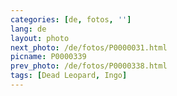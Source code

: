 ```yaml
---
categories: [de, fotos, '']
lang: de
layout: photo
next_photo: /de/fotos/P0000031.html
picname: P0000339
prev_photo: /de/fotos/P0000338.html
tags: [Dead Leopard, Ingo]
---
```

